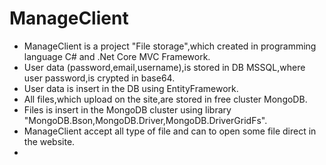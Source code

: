 # ManageClient

- ManageClient is a project "File storage",which created in programming language C# and .Net Core MVC Framework.
- User data (password,email,username),is stored in DB MSSQL,where user password,is crypted in base64.
- User data is insert in the DB using EntityFramework.
- All files,which upload on the site,are stored in free cluster MongoDB.
- Files is insert in the MongoDB cluster  using library "MongoDB.Bson,MongoDB.Driver,MongoDB.DriverGridFs".
- ManageClient accept all type of file and can to open some file direct in the website.
-
